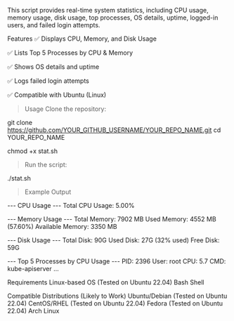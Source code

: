 This script provides real-time system statistics, including CPU usage, memory usage, disk usage, top processes, OS details, uptime, logged-in users, and failed login attempts.

Features
✅ Displays CPU, Memory, and Disk Usage

✅ Lists Top 5 Processes by CPU & Memory

✅ Shows OS details and uptime

✅ Logs failed login attempts

✅ Compatible with Ubuntu (Linux)


> Usage
Clone the repository:

git clone https://github.com/YOUR_GITHUB_USERNAME/YOUR_REPO_NAME.git
cd YOUR_REPO_NAME

chmod +x stat.sh

>Run the script:

./stat.sh

>Example Output

--- CPU Usage ---
Total CPU Usage: 5.00%

--- Memory Usage ---
Total Memory: 7902 MB
Used Memory: 4552 MB (57.60%)
Available Memory: 3350 MB

--- Disk Usage ---
Total Disk: 90G
Used Disk: 27G (32% used)
Free Disk: 59G

--- Top 5 Processes by CPU Usage ---
PID: 2396   User: root     CPU: 5.7   CMD: kube-apiserver
...


Requirements
Linux-based OS (Tested on Ubuntu 22.04)
Bash Shell


Compatible Distributions (Likely to Work)
Ubuntu/Debian (Tested on Ubuntu 22.04)
CentOS/RHEL (Tested on Ubuntu 22.04)
Fedora (Tested on Ubuntu 22.04)
Arch Linux

